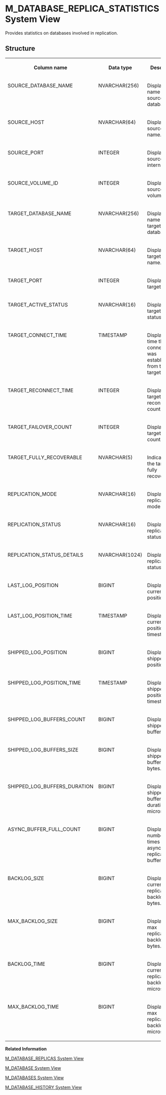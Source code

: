 <!-- loio19a443885e2241c1a22581112f36a336 -->

# M\_DATABASE\_REPLICA\_STATISTICS System View

Provides statistics on databases involved in replication.



## Structure


<table>
<tr>
<th valign="top">

Column name

</th>
<th valign="top">

Data type

</th>
<th valign="top">

Description

</th>
</tr>
<tr>
<td valign="top">

SOURCE\_DATABASE\_NAME

</td>
<td valign="top">

NVARCHAR\(256\)

</td>
<td valign="top">

Displays the name of the source database.

</td>
</tr>
<tr>
<td valign="top">

SOURCE\_HOST

</td>
<td valign="top">

NVARCHAR\(64\)

</td>
<td valign="top">

Displays the source host name.

</td>
</tr>
<tr>
<td valign="top">

SOURCE\_PORT

</td>
<td valign="top">

INTEGER

</td>
<td valign="top">

Displays the source internal port.

</td>
</tr>
<tr>
<td valign="top">

SOURCE\_VOLUME\_ID

</td>
<td valign="top">

INTEGER

</td>
<td valign="top">

Displays the source volume ID.

</td>
</tr>
<tr>
<td valign="top">

TARGET\_DATABASE\_NAME

</td>
<td valign="top">

NVARCHAR\(256\)

</td>
<td valign="top">

Displays the name of the target database.

</td>
</tr>
<tr>
<td valign="top">

TARGET\_HOST

</td>
<td valign="top">

NVARCHAR\(64\)

</td>
<td valign="top">

Displays the target host name.

</td>
</tr>
<tr>
<td valign="top">

TARGET\_PORT

</td>
<td valign="top">

INTEGER

</td>
<td valign="top">

Displays the target port.

</td>
</tr>
<tr>
<td valign="top">

TARGET\_ACTIVE\_STATUS

</td>
<td valign="top">

NVARCHAR\(16\)

</td>
<td valign="top">

Displays the target active status.

</td>
</tr>
<tr>
<td valign="top">

TARGET\_CONNECT\_TIME

</td>
<td valign="top">

TIMESTAMP

</td>
<td valign="top">

Displays the time that the connection was established from the target.

</td>
</tr>
<tr>
<td valign="top">

TARGET\_RECONNECT\_TIME

</td>
<td valign="top">

INTEGER

</td>
<td valign="top">

Displays the target reconnect count.

</td>
</tr>
<tr>
<td valign="top">

TARGET\_FAILOVER\_COUNT

</td>
<td valign="top">

INTEGER

</td>
<td valign="top">

Displays the target failover count.

</td>
</tr>
<tr>
<td valign="top">

TARGET\_FULLY\_RECOVERABLE

</td>
<td valign="top">

NVARCHAR\(5\)

</td>
<td valign="top">

Indicates if the target is fully recoverable.

</td>
</tr>
<tr>
<td valign="top">

REPLICATION\_MODE

</td>
<td valign="top">

NVARCHAR\(16\)

</td>
<td valign="top">

Displays the replication mode.

</td>
</tr>
<tr>
<td valign="top">

REPLICATION\_STATUS

</td>
<td valign="top">

NVARCHAR\(16\)

</td>
<td valign="top">

Displays the replication status.

</td>
</tr>
<tr>
<td valign="top">

REPLICATION\_STATUS\_DETAILS

</td>
<td valign="top">

NVARCHAR\(1024\)

</td>
<td valign="top">

Displays the replication status details.

</td>
</tr>
<tr>
<td valign="top">

LAST\_LOG\_POSITION

</td>
<td valign="top">

BIGINT

</td>
<td valign="top">

Displays the current log position.

</td>
</tr>
<tr>
<td valign="top">

LAST\_LOG\_POSITION\_TIME

</td>
<td valign="top">

TIMESTAMP

</td>
<td valign="top">

Displays the current log position timestamp.

</td>
</tr>
<tr>
<td valign="top">

SHIPPED\_LOG\_POSITION

</td>
<td valign="top">

BIGINT

</td>
<td valign="top">

Displays the shipped log position.

</td>
</tr>
<tr>
<td valign="top">

SHIPPED\_LOG\_POSITION\_TIME

</td>
<td valign="top">

TIMESTAMP

</td>
<td valign="top">

Displays the shipped log position timestamp.

</td>
</tr>
<tr>
<td valign="top">

SHIPPED\_LOG\_BUFFERS\_COUNT

</td>
<td valign="top">

BIGINT

</td>
<td valign="top">

Displays the shipped log buffers count.

</td>
</tr>
<tr>
<td valign="top">

SHIPPED\_LOG\_BUFFERS\_SIZE

</td>
<td valign="top">

BIGINT

</td>
<td valign="top">

Displays the shipped log buffers size in bytes.

</td>
</tr>
<tr>
<td valign="top">

SHIPPED\_LOG\_BUFFERS\_DURATION

</td>
<td valign="top">

BIGINT

</td>
<td valign="top">

Displays the shipped log buffer duration in microseconds.

</td>
</tr>
<tr>
<td valign="top">

ASYNC\_BUFFER\_FULL\_COUNT

</td>
<td valign="top">

BIGINT

</td>
<td valign="top">

Displays the number of times the asynchronous replication buffer got full.

</td>
</tr>
<tr>
<td valign="top">

BACKLOG\_SIZE

</td>
<td valign="top">

BIGINT

</td>
<td valign="top">

Displays the current replication backlog in bytes.

</td>
</tr>
<tr>
<td valign="top">

MAX\_BACKLOG\_SIZE

</td>
<td valign="top">

BIGINT

</td>
<td valign="top">

Displays the max replication backlog in bytes.

</td>
</tr>
<tr>
<td valign="top">

BACKLOG\_TIME

</td>
<td valign="top">

BIGINT

</td>
<td valign="top">

Displays the current replication backlog in microseconds.

</td>
</tr>
<tr>
<td valign="top">

MAX\_BACKLOG\_TIME

</td>
<td valign="top">

BIGINT

</td>
<td valign="top">

Displays the max replication backlog in microseconds.

</td>
</tr>
</table>

**Related Information**  


[M\_DATABASE\_REPLICAS System View](m-database-replicas-system-view-b83afe7.md "Provides source and target information for databases involved in replication.")

[M\_DATABASE System View](m-database-system-view-20ae63a.md "Provides database information.")

[M\_DATABASES System View](m-databases-system-view-dbbdc0d.md "Provides information about all databases in the system. The full content of this view is only accessible from the system database.")

[M\_DATABASE\_HISTORY System View](m-database-history-system-view-20ae406.md "Provides installation version history.")

